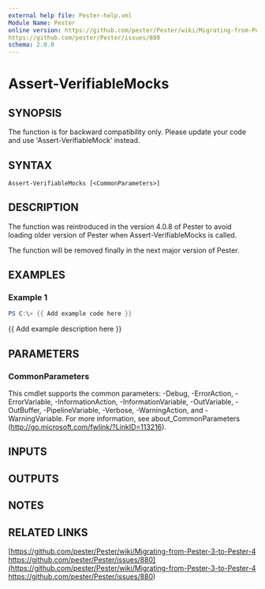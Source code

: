 ```yaml
---
external help file: Pester-help.xml
Module Name: Pester
online version: https://github.com/pester/Pester/wiki/Migrating-from-Pester-3-to-Pester-4
https://github.com/pester/Pester/issues/880
schema: 2.0.0
---
```


# Assert-VerifiableMocks

## SYNOPSIS
The function is for backward compatibility only.
Please update your code and use 'Assert-VerifiableMock' instead.

## SYNTAX

```
Assert-VerifiableMocks [<CommonParameters>]
```

## DESCRIPTION
The function was reintroduced in the version 4.0.8 of Pester to avoid loading older version of Pester when Assert-VerifiableMocks is called.

The function will be removed finally in the next major version of Pester.

## EXAMPLES

### Example 1
```powershell
PS C:\> {{ Add example code here }}
```

{{ Add example description here }}

## PARAMETERS

### CommonParameters
This cmdlet supports the common parameters: -Debug, -ErrorAction, -ErrorVariable, -InformationAction, -InformationVariable, -OutVariable, -OutBuffer, -PipelineVariable, -Verbose, -WarningAction, and -WarningVariable.
For more information, see about_CommonParameters (http://go.microsoft.com/fwlink/?LinkID=113216).

## INPUTS

## OUTPUTS

## NOTES

## RELATED LINKS

[https://github.com/pester/Pester/wiki/Migrating-from-Pester-3-to-Pester-4
https://github.com/pester/Pester/issues/880](https://github.com/pester/Pester/wiki/Migrating-from-Pester-3-to-Pester-4
https://github.com/pester/Pester/issues/880)

